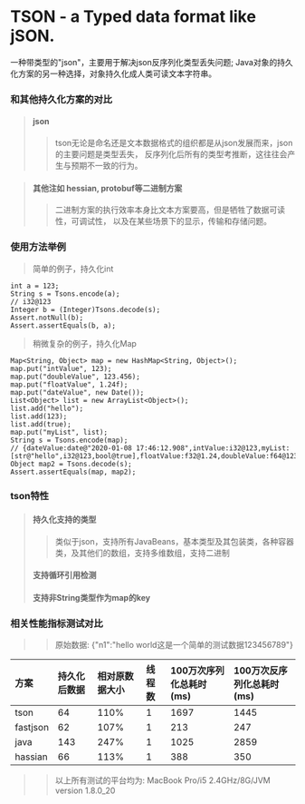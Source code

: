 # TSON - a Typed data format like jSON.
一种带类型的"json"，主要用于解决json反序列化类型丢失问题;
Java对象的持久化方案的另一种选择，对象持久化成人类可读文本字符串。

### 和其他持久化方案的对比
>#### json
> > tson无论是命名还是文本数据格式的组织都是从json发展而来，json的主要问题是类型丢失，
反序列化后所有的类型考推断，这往往会产生与预期不一致的行为。

>#### 其他注如 hessian, protobuf等二进制方案
> > 二进制方案的执行效率本身比文本方案要高，但是牺牲了数据可读性，可调试性，
以及在某些场景下的显示，传输和存储问题。

### 使用方法举例
> 简单的例子，持久化int
```
int a = 123;
String s = Tsons.encode(a);
// i32@123
Integer b = (Integer)Tsons.decode(s);
Assert.notNull(b);
Assert.assertEquals(b, a);
```

> 稍微复杂的例子，持久化Map
```
Map<String, Object> map = new HashMap<String, Object>();
map.put("intValue", 123);
map.put("doubleValue", 123.456);
map.put("floatValue", 1.24f);
map.put("dateValue", new Date());
List<Object> list = new ArrayList<Object>();
list.add("hello");
list.add(123);
list.add(true);
map.put("myList", list);
String s = Tsons.encode(map);
// {dateValue:date@"2020-01-08 17:46:12.908",intValue:i32@123,myList:[str@"hello",i32@123,bool@true],floatValue:f32@1.24,doubleValue:f64@123.456}
Object map2 = Tsons.decode(s);
Assert.assertEquals(map, map2);
```

### tson特性
> #### 持久化支持的类型
> >类似于json，支持所有JavaBeans，基本类型及其包装类，各种容器类，及其他们的数组，支持多维数组，支持二进制
> #### 支持循环引用检测
> #### 支持非String类型作为map的key


### 相关性能指标测试对比
> > 原始数据: {"n1":"hello world这是一个简单的测试数据123456789"}

| 方案 |  持久化后数据 | 相对原数据大小 | 线程数 |100万次序列化总耗时(ms) | 100万次反序列化总耗时(ms)|
|:------- | :-------------- | :-------------- | :--------- | :-------------| :-------------|
| tson | 64 | 110% | 1 | 1697 | 1445 |
| fastjson | 62 | 107% | 1 | 213 | 247 |
| java | 143 | 247% | 1 | 1025 | 2859 |
| hassian | 66 | 113% | 1 | 388 | 350 |


> > 以上所有测试的平台均为: MacBook Pro/i5 2.4GHz/8G/JVM version 1.8.0_20

